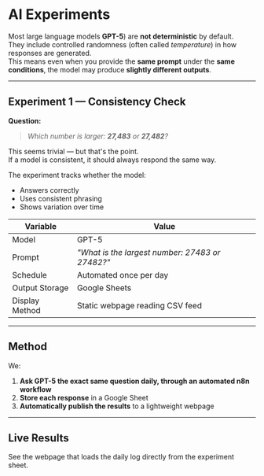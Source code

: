 # AI Experiments

Most large language models  **GPT-5**) are **not deterministic** by default.  
They include controlled randomness (often called *temperature*) in how responses are generated.  
This means even when you provide the **same prompt** under the **same conditions**, the model may produce **slightly different outputs**.

---

## Experiment 1 — Consistency Check

**Question:**  
> *Which number is larger: **27,483** or **27,482**?*

This seems trivial — but that's the point.  
If a model is consistent, it should always respond the same way.

The experiment tracks whether the model:
- Answers correctly  
- Uses consistent phrasing  
- Shows variation over time

| Variable | Value |
|--------|-------|
| Model | GPT-5 |
| Prompt | *"What is the largest number: 27483 or 27482?"* |
| Schedule | Automated once per day |
| Output Storage | Google Sheets |
| Display Method | Static webpage reading CSV feed |

---

## Method

We:
1. **Ask GPT-5 the exact same question daily, through an automated n8n workflow**
2. **Store each response** in a Google Sheet
3. **Automatically publish the results** to a lightweight webpage


---


## Live Results

See the webpage that loads the daily log directly from the experiment sheet.  

